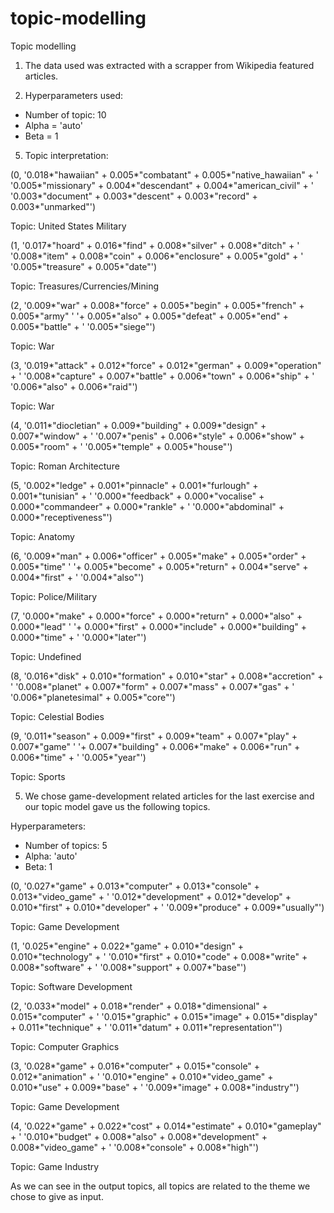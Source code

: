 # topic-modelling
Topic modelling 

1. The data used was extracted with a scrapper from Wikipedia featured articles.

2. Hyperparameters used:

- Number of topic: 10 
- Alpha = 'auto' 
- Beta = 1

5. Topic interpretation:

(0,
  '0.018*"hawaiian" + 0.005*"combatant" + 0.005*"native_hawaiian" + '
  '0.005*"missionary" + 0.004*"descendant" + 0.004*"american_civil" + '
  '0.003*"document" + 0.003*"descent" + 0.003*"record" + 0.003*"unmarked"')

Topic: United States Military

(1,
  '0.017*"hoard" + 0.016*"find" + 0.008*"silver" + 0.008*"ditch" + '
  '0.008*"item" + 0.008*"coin" + 0.006*"enclosure" + 0.005*"gold" + '
  '0.005*"treasure" + 0.005*"date"')

Topic: Treasures/Currencies/Mining

(2,
  '0.009*"war" + 0.008*"force" + 0.005*"begin" + 0.005*"french" + 0.005*"army" '
  '+ 0.005*"also" + 0.005*"defeat" + 0.005*"end" + 0.005*"battle" + '
  '0.005*"siege"')

Topic: War

(3,
  '0.019*"attack" + 0.012*"force" + 0.012*"german" + 0.009*"operation" + '
  '0.008*"capture" + 0.007*"battle" + 0.006*"town" + 0.006*"ship" + '
  '0.006*"also" + 0.006*"raid"')

Topic: War

(4,
  '0.011*"diocletian" + 0.009*"building" + 0.009*"design" + 0.007*"window" + '
  '0.007*"penis" + 0.006*"style" + 0.006*"show" + 0.005*"room" + '
  '0.005*"temple" + 0.005*"house"')

Topic: Roman Architecture

(5,
  '0.002*"ledge" + 0.001*"pinnacle" + 0.001*"furlough" + 0.001*"tunisian" + '
  '0.000*"feedback" + 0.000*"vocalise" + 0.000*"commandeer" + 0.000*"rankle" + '
  '0.000*"abdominal" + 0.000*"receptiveness"')

Topic: Anatomy

(6,
  '0.009*"man" + 0.006*"officer" + 0.005*"make" + 0.005*"order" + 0.005*"time" '
  '+ 0.005*"become" + 0.005*"return" + 0.004*"serve" + 0.004*"first" + '
  '0.004*"also"')

Topic: Police/Military

(7,
  '0.000*"make" + 0.000*"force" + 0.000*"return" + 0.000*"also" + 0.000*"lead" '
  '+ 0.000*"first" + 0.000*"include" + 0.000*"building" + 0.000*"time" + '
  '0.000*"later"')

Topic: Undefined

(8,
  '0.016*"disk" + 0.010*"formation" + 0.010*"star" + 0.008*"accretion" + '
  '0.008*"planet" + 0.007*"form" + 0.007*"mass" + 0.007*"gas" + '
  '0.006*"planetesimal" + 0.005*"core"')

Topic: Celestial Bodies

(9,
  '0.011*"season" + 0.009*"first" + 0.009*"team" + 0.007*"play" + 0.007*"game" '
  '+ 0.007*"building" + 0.006*"make" + 0.006*"run" + 0.006*"time" + '
  '0.005*"year"')

Topic: Sports

5. We chose game-development related articles for the last exercise and our topic model gave us the following topics.

Hyperparameters:

- Number of topics: 5
- Alpha: 'auto'
- Beta: 1

 (0,
  '0.027*"game" + 0.013*"computer" + 0.013*"console" + 0.013*"video_game" + '
  '0.012*"development" + 0.012*"develop" + 0.010*"first" + 0.010*"developer" + '
  '0.009*"produce" + 0.009*"usually"')

Topic: Game Development

 (1,
  '0.025*"engine" + 0.022*"game" + 0.010*"design" + 0.010*"technology" + '
  '0.010*"first" + 0.010*"code" + 0.008*"write" + 0.008*"software" + '
  '0.008*"support" + 0.007*"base"')

Topic: Software Development

 (2,
  '0.033*"model" + 0.018*"render" + 0.018*"dimensional" + 0.015*"computer" + '
  '0.015*"graphic" + 0.015*"image" + 0.015*"display" + 0.011*"technique" + '
  '0.011*"datum" + 0.011*"representation"')

Topic: Computer Graphics

 (3,
  '0.028*"game" + 0.016*"computer" + 0.015*"console" + 0.012*"animation" + '
  '0.010*"engine" + 0.010*"video_game" + 0.010*"use" + 0.009*"base" + '
  '0.009*"image" + 0.008*"industry"')

Topic: Game Development

 (4,
  '0.022*"game" + 0.022*"cost" + 0.014*"estimate" + 0.010*"gameplay" + '
  '0.010*"budget" + 0.008*"also" + 0.008*"development" + 0.008*"video_game" + '
  '0.008*"console" + 0.008*"high"')
 
Topic: Game Industry

As we can see in the output topics, all topics are related to the theme we chose to give as input.